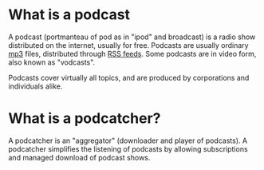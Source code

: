 # What is a podcast #

A podcast (portmanteau of pod as in "ipod" and broadcast) is a radio show distributed on the internet, usually for free. Podcasts are usually ordinary [mp3](http://en.wikipedia.org/wiki/Mp3) files, distributed through [RSS feeds](http://en.wikipedia.org/wiki/RSS). Some podcasts are in video form, also known as "vodcasts".

Podcasts cover virtually all topics, and are produced by corporations and individuals alike.

# What is a podcatcher? #

A podcatcher is an "aggregator" (downloader and player of podcasts). A podcatcher simplifies the listening of podcasts by allowing subscriptions and managed download of podcast shows.